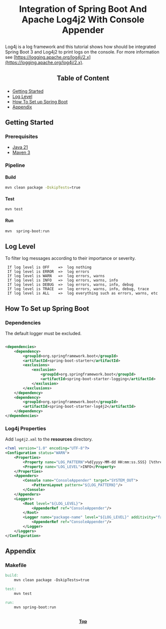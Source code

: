 # <p align="center">Integration of Spring Boot And Apache Log4j2 With Console Appender</p>

<p align="justify">

Log4j is a log framework and this tutorial shows how should be integrated Spring Boot 3 and Log4j2 to print logs on the
console. For more information see [https://logging.apache.org/log4j/2.x](https://logging.apache.org/log4j/2.x).

</p>

## <p align="center"> Table of Content </p>

* [Getting Started](#getting-started)
* [Log Level](#log-level)
* [How To Set up Spring Boot](#how-to-set-up-spring-boot)
* [Appendix](#appendix)

## Getting Started

### Prerequisites

* [Java 21](https://www.oracle.com/java/technologies/downloads)
* [Maven 3](https://maven.apache.org/index.html)

### Pipeline

#### Build

```bash
mvn clean package -DskipTests=true 
```

#### Test

```bash
mvn test
```

#### Run

```bash
mvn  spring-boot:run
```

## Log Level

To filter log messages according to their importance or severity.

```text
 If log level is OFF    =>  log nothing
 If log level is ERROR  =>  log errors
 If log level is WARN   =>  log errors, warns
 If log level is INFO   =>  log errors, warns, info
 If log level is DEBUG  =>  log errors, warns, info, debug 
 If log level is TRACE  =>  log errors, warns, info, debug, trace 
 If log level is ALL    =>  log everything such as errors, warns, etc
```

## How To Set up Spring Boot

### Dependencies

The default logger must be excluded.

```xml

<dependencies>
    <dependency>
        <groupId>org.springframework.boot</groupId>
        <artifactId>spring-boot-starter</artifactId>
        <exclusions>
            <exclusion>
                <groupId>org.springframework.boot</groupId>
                <artifactId>spring-boot-starter-logging</artifactId>
            </exclusion>
        </exclusions>
    </dependency>
    <dependency>
        <groupId>org.springframework.boot</groupId>
        <artifactId>spring-boot-starter-log4j2</artifactId>
    </dependency>
</dependencies>
```

### Log4j Properties

Add `log4j2.xml` to the **resources** directory.

```xml
<?xml version="1.0" encoding="UTF-8"?>
<Configuration status="WARN">
    <Properties>
        <Property name="LOG_PATTERN">%d{yyyy-MM-dd HH:mm:ss.SSS} [%thread] %-5level %logger{36} - %msg%n</Property>
        <Property name="LOG_LEVEL">INFO</Property>
    </Properties>
    <Appenders>
        <Console name="ConsoleAppender" target="SYSTEM_OUT">
            <PatternLayout pattern="${LOG_PATTERN}"/>
        </Console>
    </Appenders>
    <Loggers>
        <Root level="${LOG_LEVEL}">
            <AppenderRef ref="ConsoleAppender"/>
        </Root>
        <Logger name="package-name" level="${LOG_LEVEL}" additivity="false">
            <AppenderRef ref="ConsoleAppender"/>
        </Logger>
    </Loggers>
</Configuration>
```

## Appendix

### Makefile

```makefile
build:
	mvn clean package -DskipTests=true

test:
	mvn test

run:
	mvn spring-boot:run
```

##

**<p align="center"> [Top](#integration-of-spring-boot-and-apache-log4j2-with-console-appender) </p>**
